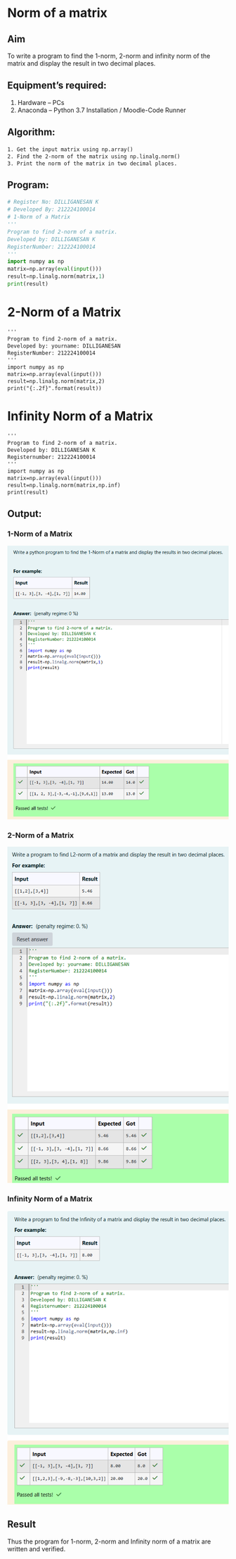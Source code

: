 # Norm of a matrix
## Aim
To write a program to find the 1-norm, 2-norm and infinity norm of the matrix and display the result in two decimal places.
## Equipment’s required:
1.	Hardware – PCs
2.	Anaconda – Python 3.7 Installation / Moodle-Code Runner
## Algorithm:
	1. Get the input matrix using np.array()   
    2. Find the 2-norm of the matrix using np.linalg.norm()
	3. Print the norm of the matrix in two decimal places.
## Program:
```Python
# Register No: DILLIGANESAN K
# Developed By: 212224100014
# 1-Norm of a Matrix
'''
Program to find 2-norm of a matrix.
Developed by: DILLIGANESAN K
RegisterNumber: 212224100014
'''
import numpy as np
matrix=np.array(eval(input()))
result=np.linalg.norm(matrix,1)
print(result)
```




# 2-Norm of a Matrix
```
'''
Program to find 2-norm of a matrix.
Developed by: yourname: DILLIGANESAN
RegisterNumber: 212224100014
'''
import numpy as np
matrix=np.array(eval(input()))
result=np.linalg.norm(matrix,2)
print("{:.2f}".format(result))
```



# Infinity Norm of a Matrix
```
'''
Program to find 2-norm of a matrix.
Developed by: DILLIGANESAN K
Registernumber: 212224100014
'''
import numpy as np
matrix=np.array(eval(input()))
result=np.linalg.norm(matrix,np.inf)
print(result)
```


## Output:
### 1-Norm of a Matrix
![alt text](<Screenshot 2025-05-06 191702.png>)

### 2-Norm of a Matrix
![alt text](<Screenshot 2025-05-06 191717.png>)

### Infinity Norm of a Matrix
![alt text](<Screenshot 2025-05-06 191728-1.png>)											

## Result
Thus the program for 1-norm, 2-norm and Infinity norm of a matrix are written and verified.
